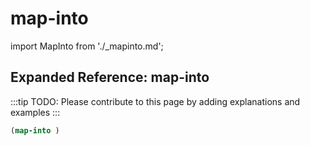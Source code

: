 # map-into

import MapInto from './_mapinto.md';

<MapInto />

## Expanded Reference: map-into

:::tip
TODO: Please contribute to this page by adding explanations and examples
:::

```lisp
(map-into )
```
